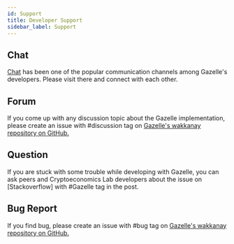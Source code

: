 ```yaml
---
id: Support
title: Developer Support
sidebar_label: Support
---
```


## Chat

<!-- TODO: chat page -->

[Chat](https://t.me/cryptoeocnomicslab) has been one of the popular communication channels among Gazelle's developers. Please visit there and connect with each other.

## Forum

If you come up with any discussion topic about the Gazelle implementation, please create an issue with #discussion tag on [Gazelle's wakkanay repository on GitHub.](https://github.com/cryptoeconomicslab/wakkanay/)

## Question

If you are stuck with some trouble while developing with Gazelle, you can ask peers and Cryptoeconomics Lab developers about the issue on [Stackoverflow] with #Gazelle tag in the post.

## Bug Report

If you find bug, please create an issue with #bug tag on [Gazelle's wakkanay repository on GitHub.](https://github.com/cryptoeconomicslab/wakkanay/)

